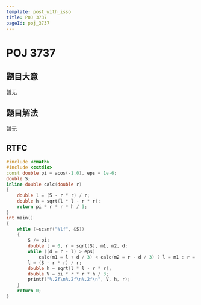 ```yaml
---
template: post_with_isso
title: POJ 3737
pageId: poj_3737
---
```


# POJ 3737
<span id="poem"></span><script>$(function(){$.ajax('/api/poem?rnd='+Date.now()+Math.random()).done(function(data){$('#poem').text(data);});});</script>
## 题目大意
暂无

## 题目解法
暂无

## RTFC

```cpp
#include <cmath>
#include <cstdio>
const double pi = acos(-1.0), eps = 1e-6;
double S;
inline double calc(double r)
{
    double l = (S - r * r) / r;
    double h = sqrt(l * l - r * r);
    return pi * r * r * h / 3;
}
int main()
{
    while (~scanf("%lf", &S))
    {
        S /= pi;
        double l = 0, r = sqrt(S), m1, m2, d;
        while ((d = r - l) > eps)
            calc(m1 = l + d / 3) < calc(m2 = r - d / 3) ? l = m1 : r = m2;
        l = (S - r * r) / r;
        double h = sqrt(l * l - r * r);
        double V = pi * r * r * h / 3;
        printf("%.2f\n%.2f\n%.2f\n", V, h, r);
    }
    return 0;
}
```
<div id="__comment"></div>
